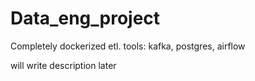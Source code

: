 # Data_eng_project
Completely dockerized etl. tools: kafka, postgres, airflow

will write description later